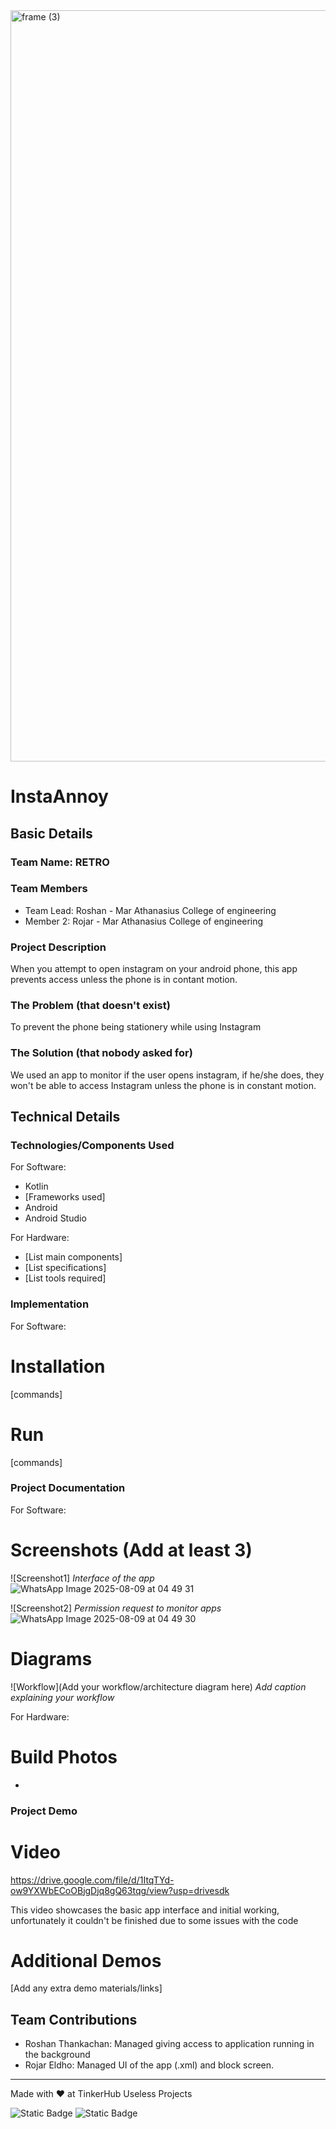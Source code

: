 <img width="3188" height="1202" alt="frame (3)" src="https://github.com/user-attachments/assets/517ad8e9-ad22-457d-9538-a9e62d137cd7" />


# InstaAnnoy


## Basic Details
### Team Name: RETRO


### Team Members
- Team Lead: Roshan - Mar Athanasius College of engineering
- Member 2: Rojar - Mar Athanasius College of engineering

### Project Description
When you attempt to open instagram on your android phone, this app prevents access unless the phone is in contant motion.


### The Problem (that doesn't exist)
To prevent the phone being stationery while using Instagram

### The Solution (that nobody asked for)
We used an app to monitor if the user opens instagram, if he/she does, they won't be able to access Instagram unless the phone is in constant motion.

## Technical Details
### Technologies/Components Used
For Software:
- Kotlin
- [Frameworks used]
- Android 
- Android Studio

For Hardware:
- [List main components]
- [List specifications]
- [List tools required]

### Implementation
For Software:
# Installation
[commands]

# Run
[commands]

### Project Documentation
For Software:

# Screenshots (Add at least 3)
![Screenshot1]
*Interface of the app* ![WhatsApp Image 2025-08-09 at 04 49 31](https://github.com/user-attachments/assets/8fe8a903-7b31-4f05-a78b-e12e5c17564d)

![Screenshot2]
*Permission request to monitor apps* ![WhatsApp Image 2025-08-09 at 04 49 30](https://github.com/user-attachments/assets/a106b4dc-316d-4b67-ac94-cb974e12873f)




# Diagrams
![Workflow](Add your workflow/architecture diagram here)
*Add caption explaining your workflow*

For Hardware:


# Build Photos
*

### Project Demo
# Video
https://drive.google.com/file/d/1ItqTYd-ow9YXWbECoOBjgDjq8gQ63tqg/view?usp=drivesdk

This video showcases the basic app interface and initial working, unfortunately it couldn't be finished due to some issues with the code

# Additional Demos
[Add any extra demo materials/links]

## Team Contributions
- Roshan Thankachan: Managed giving access to application running in the background
- Rojar Eldho: Managed UI of the app (.xml) and block screen.

---
Made with ❤️ at TinkerHub Useless Projects 

![Static Badge](https://img.shields.io/badge/TinkerHub-24?color=%23000000&link=https%3A%2F%2Fwww.tinkerhub.org%2F)
![Static Badge](https://img.shields.io/badge/UselessProjects--25-25?link=https%3A%2F%2Fwww.tinkerhub.org%2Fevents%2FQ2Q1TQKX6Q%2FUseless%2520Projects)
